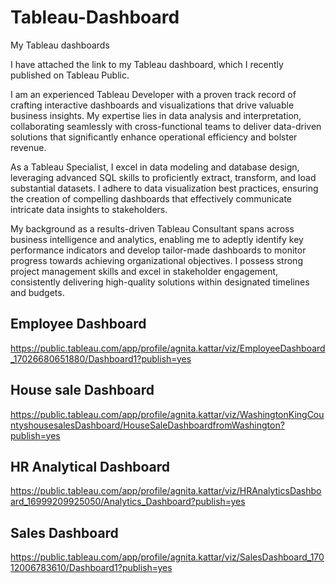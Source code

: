 # Tableau-Dashboard
My Tableau dashboards

I have attached the link to my Tableau dashboard, which I recently published on Tableau Public.

I am an experienced Tableau Developer with a proven track record of crafting interactive dashboards and visualizations that drive valuable business insights. My expertise lies in data analysis and interpretation, collaborating seamlessly with cross-functional teams to deliver data-driven solutions that significantly enhance operational efficiency and bolster revenue.

As a Tableau Specialist, I excel in data modeling and database design, leveraging advanced SQL skills to proficiently extract, transform, and load substantial datasets. I adhere to data visualization best practices, ensuring the creation of compelling dashboards that effectively communicate intricate data insights to stakeholders.

My background as a results-driven Tableau Consultant spans across business intelligence and analytics, enabling me to adeptly identify key performance indicators and develop tailor-made dashboards to monitor progress towards achieving organizational objectives. I possess strong project management skills and excel in stakeholder engagement, consistently delivering high-quality solutions within designated timelines and budgets.


## Employee Dashboard
https://public.tableau.com/app/profile/agnita.kattar/viz/EmployeeDashboard_17026680651880/Dashboard1?publish=yes

## House sale Dashboard
https://public.tableau.com/app/profile/agnita.kattar/viz/WashingtonKingCountyshousesalesDashboard/HouseSaleDashboardfromWashington?publish=yes

## HR Analytical Dashboard
https://public.tableau.com/app/profile/agnita.kattar/viz/HRAnalyticsDashboard_16999209925050/Analytics_Dashboard?publish=yes

## Sales Dashboard
https://public.tableau.com/app/profile/agnita.kattar/viz/SalesDashboard_17012006783610/Dashboard1?publish=yes
